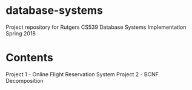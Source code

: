 # database-systems
Project repository for Rutgers CS539 Database Systems Implementation Spring 2018
# Contents
Project 1 - Online Flight Reservation System
Project 2 - BCNF Decomposition
